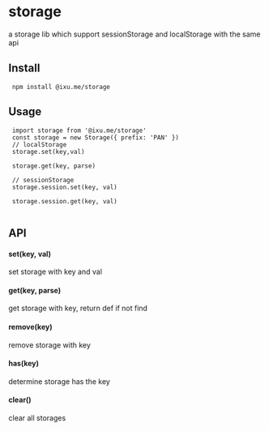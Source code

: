 # storage
a storage lib which support sessionStorage and localStorage with the same api

## Install

```
 npm install @ixu.me/storage
```

## Usage

```
 import storage from '@ixu.me/storage'
 const storage = new Storage({ prefix: 'PAN' })
 // localStorage
 storage.set(key,val) 
 
 storage.get(key, parse)
 
 // sessionStorage
 storage.session.set(key, val)
 
 storage.session.get(key, val)
 
```

## API

#### set(key, val)

set storage with key and val

#### get(key, parse)

get storage with key, return def if not find

#### remove(key)

remove storage with key

#### has(key)

determine storage has the key

#### clear()
clear all storages
